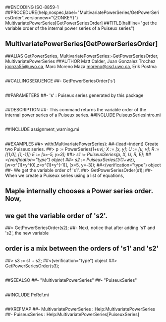##ENCODING ISO-8859-1
##PROCEDURE(help,nospec,label="MultivariatePowerSeries/GetPowerSeriesOrder",versionnew="{ZONKEY}") MultivariatePowerSeries[GetPowerSeriesOrder]
##TITLE(halfline="get the variable order of the internal power series of a Puiseux series")
##    MultivariatePowerSeries[GetPowerSeriesOrder]
##ALIAS GetPowerSeries, MultivariatePowerSeries:-GetPowerSeriesOrder, MultivariatePowerSeries
##AUTHOR Matt Calder, Juan Gonzalez Trochez jgonza55@uwo.ca, Marc Moreno Maza moreno@csd.uwo.ca, Erik Postma
##
##CALLINGSEQUENCE
##- GetPowerSeriesOrder('s')
##
##PARAMETERS
##- 's' : Puiseux series generated by this package
##
##DESCRIPTION
##- This command returns the variable order of the internal power series of a Puiseux series.
##INCLUDE PuiseuxSeriesIntro.mi
##
##INCLUDE assignment_warning.mi
##
##EXAMPLES
##> with(MultivariatePowerSeries):
##-(lead=indent) Create two Puiseux series. 
##> p := PowerSeries(1+u*v); X := [x, y]; U := [u, v]; R := [[1,0], [1,-1]]; E := [x=-5, y=3];
##> s1 := PuiseuxSeries(p, X, U, R, E);
##<(verification="type") object
##> s2 := PuiseuxSeries(1/(1+w*z), [w=x^(1)*y^(0),z=x^(1)*y^(-1)], [x=5, y=-3]);
##<(verification="type") object
##- We get the variable order of 's1'.
##> GetPowerSeriesOrder(s1);
##- When we create a Puiseux series using a list of equations,
##	Maple internally chooses a Power series order. Now,
##	we get the variable order of 's2'.
##> GetPowerSeriesOrder(s2);
##- Next, notice that after adding 's1' and 's2', the new variable
##	order is a mix between the orders of 's1' and 's2'
##> s3 := s1 + s2;
##<(verification="type") object
##> GetPowerSeriesOrder(s3);
##
##SEEALSO
##- "MultivariatePowerSeries"
##- "PuiseuxSeries"
## 
##INCLUDE PxRef.mi
##
##XREFMAP
##- MultivariatePowerSeries : Help:MultivariatePowerSeries
##- PuiseuxSeries : Help:MultivariatePowerSeries[PuiseuxSeries]
